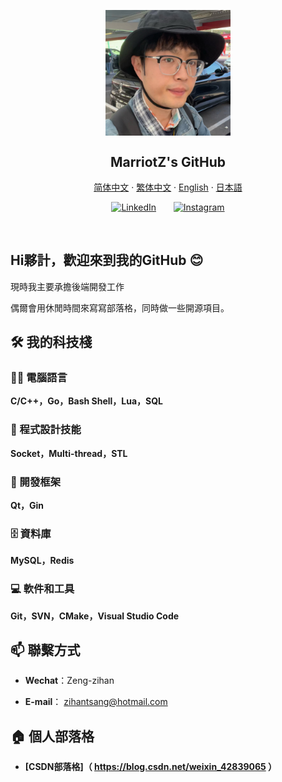 <p align="center">
 <img width="200px" src="./resources/72234effd65bdc719fc801cce1fb1eee.jpg" align="center" alt="MarriotZ's GitHub" />
 <h2 align="center">MarriotZ's GitHub</h2>
</p>

<p align="center">
    <a href="/docs/readme_chs.md">简体中文</a>
    ·
    <a href="/docs/readme_cht.md">繁体中文</a>
    ·
    <a href="/docs/readme_en.md">English</a>
    ·
    <a href="/docs/readme_jp.md">日本語</a>
</p>
<!-- Social icons section -->
<p align="center">
  <a href="https://www.linkedin.com/in/max-zeng-1b26a8201"><img width="32px" title="LinkedIn" src="https://i.imgur.com/Y9lbNqu.png"/></a>
  &#8287;&#8287;&#8287;&#8287;&#8287;
  <a href="https://www.instagram.com/zihantsang"><img width="32px" title="Instagram" src="https://upload.wikimedia.org/wikipedia/commons/thumb/9/95/Instagram_logo_2022.svg/250px-Instagram_logo_2022.svg.png"/></a>
</p>
<br/>

## Hi夥計，歡迎來到我的GitHub 😊



現時我主要承擔後端開發工作



偶爾會用休閒時間來寫寫部落格，同時做一些開源項目。



## 🛠️ 我的科技棧



### 👨‍💻 電腦語言



**C/C++，Go，Bash Shell，Lua，SQL**



### 🔭 程式設計技能



**Socket，Multi-thread，STL**



### 🧰 開發框架



**Qt，Gin**



### 🗄️ 資料庫



**MySQL，Redis**



### 💻 軟件和工具



**Git，SVN，CMake，Visual Studio Code**



## 📫 聯繫方式



- **Wechat**：Zeng-zihan

- **E-mail**： zihantsang@hotmail.com



## 🏠 個人部落格



- **[CSDN部落格]（ https://blog.csdn.net/weixin_42839065 ）**




<!--
**MarriotZ/MarriotZ** is a ✨ _special_ ✨ repository because its `README.md` (this file) appears on your GitHub profile.

Here are some ideas to get you started:

- 🔭 I’m currently working on ...
- 🌱 I’m currently learning ...
- 👯 I’m looking to collaborate on ...
- 🤔 I’m looking for help with ...
- 💬 Ask me about ...
- 📫 How to reach me: ...
- 😄 Pronouns: ...
- ⚡ Fun fact: ...
-->
